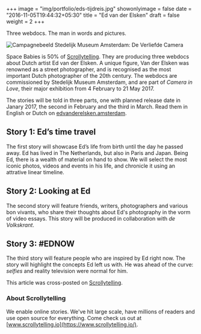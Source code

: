 +++
image = "img/portfolio/eds-tijdreis.jpg"
showonlyimage = false
date = "2016-11-05T19:44:32+05:30"
title = "Ed van der Elsken"
draft = false
weight = 2
+++

Three webdocs. The man in words and pictures.
<!--more-->

![Campagnebeeld Stedelijk Museum Amsterdam: De Verliefde Camera][1]

Space Babies is 50% of [Scrollytelling](https://www.scrollytelling.io). They are producing three webdocs about Dutch artist Ed van der Elsken. A unique figure, Van der Elsken was renowned as a street photographer, and is recognised as the most important Dutch photographer of the 20th century. The webdocs are commissioned by Stedelijk Museum Amsterdam, and are part of *Camera in Love*, their major exhibition from 4 February to 21 May 2017.

The stories will be told in three parts, one with planned release date in Janary 2017, the second in February and the third in March. Read them in English or Dutch on [edvanderelsken.amsterdam](https://edvanderelsken.amsterdam/).

## Story 1: Ed’s time travel

The first story will showcase Ed’s life from birth until the day he passed away. Ed has lived in The Netherlands, but also in Paris and Japan. Being Ed, there is a wealth of material on hand to show. We will select the most iconic photos, videos and events in his life, and chronicle it using an attrative linear timeline.

## Story 2: Looking at Ed

The second story will feature friends, writers, photographers and various bon vivants, who share their thoughts about Ed's photography in the vorm of video essays. This story will be produced in collaboration with *de Volkskrant*.

## Story 3: #EDNOW

The third story will feature people who are inspired by Ed right now. The story will highlight the concepts Ed left us with. He was ahead of the curve: *selfies* and reality television were normal for him.

This article was cross-posted on [Scrollytelling](https://www.scrollytelling.io/2016/11/24/stedelijk-museum-ed-van-der-elsken.html).

### About Scrollytelling

We enable online stories. We've hit large scale, have millions of readers and use open source for everything. Come check us out at [www.scrollytelling.io](https://www.scrollytelling.io/).

[1]: /img/portfolio/campagnebeeld-stedelijk-de-verliefde-camera.jpg
